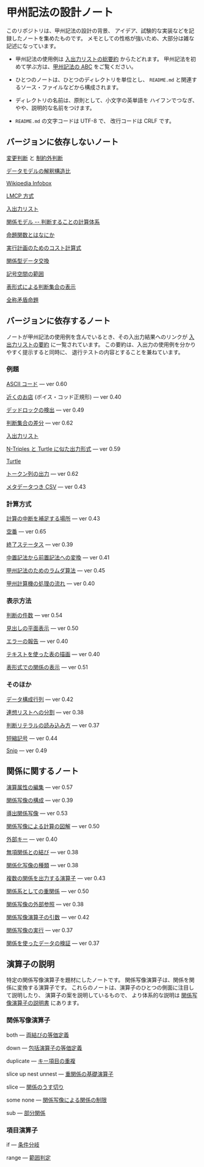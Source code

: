 # 甲州記法の設計ノート



このリポジトリは、甲州記法の設計の背景、
アイデア、試験的な実装などを記録したノートを集めたものです。
メモとしての性格が強いため、大部分は雑な記述になっています。

 * 甲州記法の使用例は [入出力リストの総要約][grand-summary] からたどれます。
   甲州記法を初めて学ぶ方は、[甲州記法の ABC][abc] をご覧ください。

 * ひとつのノートは、ひとつのディレクトリを単位とし、
   `README.md` と関連するソース・ファイルなどから構成されます。

 * ディレクトリの名前は、原則として、小文字の英単語を
   ハイフンでつなぎ、やや、説明的な名前をつけます。

 * `README.md` の文字コードは UTF-8 で、
   改行コードは CRLF です。



バージョンに依存しないノート
------------------------------------------------------------------

[変更判断][alterative-judgement] と
[制約外判断][violating-judgement]

[データモデルの解釈構造比][i-s-ratio]

[Wikipedia Infobox][infobox]

[LMCP 方式][lmcp-method]

[入出力リスト][koshu-markdown]

[関係モデル -- 判断することの計算体系][prezi-relational-model]

[命題関数とはなにか][propositional-function]

[実行計画のためのコスト計算式][rdbms-cost-formula]

[関係型データ交換][rdi]

[記号空間の範囲][signscope]

[表形式による判断集合の表示][tabular-form]

[全称矛盾命題][universal-contradiction]



バージョンに依存するノート
------------------------------------------------------------------

ノートが甲州記法の使用例を含んでいるとき、その入出力結果へのリンクが
[入出力リストの要約][summary-of-notes] に一覧されています。
この要約は、入出力の使用例を分かりやすく提示すると同時に、
退行テストの内容とすることを兼ねています。

### 例題

[ASCII コード][ascii-table] — ver 0.60

[近くのお店][boyce-codd-normal-form] (ボイス・コッド正規形) — ver 0.40

[デッドロックの検出][deadlock-detection] — ver 0.49

[判断集合の差分][koshu-change] — ver 0.62

[入出力リスト][koshu-inout]

[N-Triples と Turtle に似た出力形式][serialize-rdf] — ver 0.59

[Turtle][turtle]

[トークン列の出力][koshu-syntax] — ver 0.62

[メタデータつき CSV][koshu-xsv] — ver 0.43

### 計算方式

[計算の中断を補足する場所][abortable-points] — ver 0.43

[空番][empty-filler] — ver 0.65

[終了ステータス][exit-status] — ver 0.39

[中置記法から前置記法への変換][infix-notation] — ver 0.41

[甲州記法のためのラムダ算法][lambda-calculus] — ver 0.45

[甲州計算機の処理の流れ][section-level-process] — ver 0.40

### 表示方法

[判断の件数][count-judgements] — ver 0.54

[見出しの平面表示][explain-heading] — ver 0.50

[エラーの報告][report-error] — ver 0.40

[テキストを使った表の描画][text-table] — ver 0.40

[表形式での関係の表示][text-table-for-relation] — ver 0.51

### そのほか

[データ構成行列][data-component-matrix] — ver 0.42

[連想リストへの分割][divide-into-assoc] — ver 0.38

[判断リテラルの読み込み方][read-judge-literals] — ver 0.37

[短縮記号][short-signs] — ver 0.44

[Snip][snip] — ver 0.49



関係に関するノート
------------------------------------------------------------------

[演算属性の編集][attribute-editor] — ver 0.57

[関係写像の構成][construct-relmap] — ver 0.39

[導出関係写像][derived-relmap] — ver 0.53

[関係写像による計算の図解][diagram-of-relmap-calculation] — ver 0.50

[外部キー][foreign-key] — ver 0.40

[無項関係との結び][join-with-reldum] — ver 0.38

[関係化写像の種類][kind-of-relfiers] — ver 0.38

[複数の関係を出力する演算子][multiple-output] — ver 0.43

[関係系としての重関係][nested-relations-as-relational-system] — ver 0.50

[関係写像の外部参照][relmap-in-outer-section] — ver 0.38

[関係写像演算子の引数][relmap-operand] — ver 0.42

[関係写像の実行][run-relmap-using-relation-directly] — ver 0.37

[関係を使ったデータの検証][validation-using-relation] — ver 0.37



演算子の説明
------------------------------------------------------------------

特定の関係写像演算子を題材にしたノートです。
関係写像演算子は、関係を関係に変換する演算子です。
これらのノートは、演算子のひとつの側面に注目して説明したり、
演算子の案を説明しているもので、
より体系的な説明は [関係写像演算子の説明書][rop] にあります。

### 関係写像演算子

both — [両結びの等価定義][equivalent-for-both]

down — [包括演算子の等価定義][equivalent-for-down]

duplicate — [キー項目の重複][duplicate-keys]

slice up nest unnest — [重関係の基礎演算子][slices-up]

slice — [関係のうす切り][slices-of-relation]

some none — [関係写像による関係の制限][some-and-none]

sub — [部分関係][subrelation]

### 項目演算子

if — [条件分岐][cop-if]

range — [範囲判定][cop-range]


[abc]:                                     https://github.com/seinokatsuhiro/abc-of-koshucode/blob/master/draft/japanese/README.md

[grand-summary]:                          INOUT-GRAND-SUMMARY.md
[summary-of-notes]:                       note/INOUT-SUMMARY.md
[rop]:                                    rop/README.md

[alterative-judgement]:                   note/alterative-judgement
[abortable-points]:                       note/abortable-points
[ascii-table]:                            note/ascii-table
[attribute-editor]:                       note/attribute-editor
[boyce-codd-normal-form]:                 note/boyce-codd-normal-form
[construct-relmap]:                       note/construct-relmap
[cop-if]:                                 note/cop-if
[cop-range]:                              note/cop-range
[count-judgements]:                       note/count-judgements
[data-component-matrix]:                  note/data-component-matrix
[deadlock-detection]:                     note/deadlock-detection
[derived-relmap]:                         note/derived-relmap
[diagram-of-relmap-calculation]:          note/diagram-of-relmap-calculation
[divide-into-assoc]:                      note/divide-into-assoc
[duplicate-keys]:                         note/duplicate-keys
[empty-filler]:                           note/empty-filler
[equivalent-for-down]:                    note/equivalent-for-down
[equivalent-for-both]:                    note/equivalent-for-both
[exit-status]:                            note/exit-status
[explain-heading]:                        note/explain-heading
[foreign-key]:                            note/foreign-key
[infix-notation]:                         note/infix-notation
[infobox]:                                note/infobox
[i-s-ratio]:                              note/i-s-ratio
[join-with-reldum]:                       note/join-with-reldum
[kind-of-relfiers]:                       note/kind-of-relfiers
[koshu-markdown]:                         note/koshu-markdown
[koshu-xsv]:                              note/koshu-xsv
[lambda-calculus]:                        note/lambda-calculus
[lmcp-method]:                            note/lmcp-method
[multiple-output]:                        note/multiple-output
[nested-relations-as-relational-system]:  note/nested-relations-as-relational-system
[prezi-relational-model]:                 note/prezi-relational-model
[propositional-function]:                 note/propositional-function
[rdbms-cost-formula]:                     note/rdbms-cost-formula
[rdi]:                                    note/rdi
[read-judge-literals]:                    note/read-judge-literals
[relmap-in-outer-section]:                note/relmap-in-outer-section
[relmap-operand]:                         note/relmap-operand
[report-error]:                           note/report-error
[run-relmap-using-relation-directly]:     note/run-relmap-using-relation-directly
[section-level-process]:                  note/section-level-process
[short-signs]:                            note/short-signs
[signscope]:                              note/signscope
[slices-of-relation]:                     note/slices-of-relation
[slices-up]:                              note/slice-up
[snip]:                                   note/snip
[some-and-none]:                          note/some-and-none
[subrelation]:                            note/subrelation
[tabular-form]:                           note/tabular-form
[text-table]:                             note/text-table
[text-table-for-relation]:                note/text-table-for-relation
[universal-contradiction]:                note/universal-contradiction
[validation-using-relation]:              note/validation-using-relation
[violating-judgement]:                    note/violating-judgement

[koshu-change]:                           toolkit/koshu-change
[koshu-inout]:                            toolkit/koshu-inout
[serialize-rdf]:                          toolkit/koshu-rdf/serialize-rdf
[turtle]:                                 toolkit/koshu-rdf/turtle
[koshu-syntax]:                           toolkit/koshu-syntax
